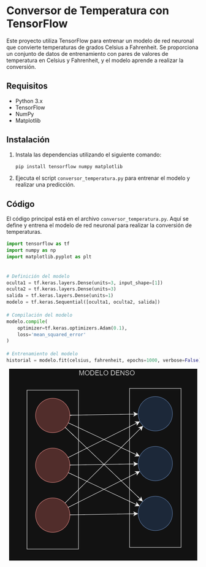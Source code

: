 # Conversor de Temperatura con TensorFlow

Este proyecto utiliza TensorFlow para entrenar un modelo de red neuronal que convierte temperaturas de grados Celsius a Fahrenheit. Se proporciona un conjunto de datos de entrenamiento con pares de valores de temperatura en Celsius y Fahrenheit, y el modelo aprende a realizar la conversión.

## Requisitos

- Python 3.x
- TensorFlow
- NumPy
- Matplotlib

## Instalación

1. Instala las dependencias utilizando el siguiente comando:

    ```bash
    pip install tensorflow numpy matplotlib
    ```

2. Ejecuta el script `conversor_temperatura.py` para entrenar el modelo y realizar una predicción.

## Código

El código principal está en el archivo `conversor_temperatura.py`. Aquí se define y entrena el modelo de red neuronal para realizar la conversión de temperaturas.

```python
import tensorflow as tf
import numpy as np
import matplotlib.pyplot as plt


# Definición del modelo
oculta1 = tf.keras.layers.Dense(units=3, input_shape=[1])
oculta2 = tf.keras.layers.Dense(units=3)
salida = tf.keras.layers.Dense(units=1)
modelo = tf.keras.Sequential([oculta1, oculta2, salida])

# Compilación del modelo
modelo.compile(
    optimizer=tf.keras.optimizers.Adam(0.1),
    loss='mean_squared_error'
)

# Entrenamiento del modelo
historial = modelo.fit(celsius, fahrenheit, epochs=1000, verbose=False)
```
<div style="text-align:center"><img src="./Tipo_Modelo.png" alt="Tipo de Modelo"></div>